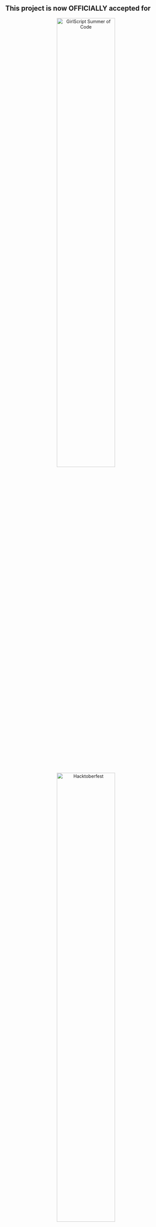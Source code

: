 **This project is now OFFICIALLY accepted for**
---

<div align="center">
  <img src="https://github.com/user-attachments/assets/349f039e-8ecc-42da-863f-00c4fc531d39" alt="GirlScript Summer of Code" style="width:60%; margin-bottom: 20px;" />
  <img src="https://github.com/user-attachments/assets/352ba700-4f8d-45cc-87e4-86fc569a2c78" alt="Hacktoberfest" style="width:60%;" />
</div>

# GDG RCCIIT Website Test 🚀

![image](https://github.com/user-attachments/assets/bba5659e-5d29-464a-ad33-63b7a2e9bd55)
 
**Official Website for GDG on Campus RCCIIT**

Welcome to the official repository of the **GDG on Campus RCCIIT** website! This project is an open-source initiative aimed at building a modern, interactive, and feature-rich platform for our **Google Developer Group (GDG)**. We invite developers, designers, and content creators from all over to contribute and make this project a success!

## 📈 GitHub Repository Stats
| 🌟 **Stars** | 🍴 **Forks** | 🐛 **Issues** | 🔔 **Open PRs** | 🔕 **Closed PRs** | 🛠️ **Languages** | ✅ **Contributors** |
|--------------|--------------|---------------|-----------------|------------------|------------------|------------------|
| ![GitHub stars](https://img.shields.io/github/stars/GDSC-RCCIIT/gdg-website) | ![forks](https://img.shields.io/github/forks/GDSC-RCCIIT/gdg-website) | ![issues](https://img.shields.io/github/issues/GDSC-RCCIIT/gdg-website?color=32CD32) | ![pull requests](https://img.shields.io/github/issues-pr/GDSC-RCCIIT/gdg-website?color=FFFF8F) | ![Closed PRs](https://img.shields.io/github/issues-pr-closed/GDSC-RCCIIT/gdg-website?color=20B2AA) | ![Languages](https://img.shields.io/github/languages/count/GDSC-RCCIIT/gdg-website?color=20B2AA) | ![Contributors](https://img.shields.io/github/contributors/GDSC-RCCIIT/gdg-website?color=00FA9A) |

## Project Structure ✨

Check the project structure here [Project Structure](PROJECT_STRUCTURE.md)

## ✨ Tech Stack
- **Frontend**: Next.js, Tailwind CSS

- **Backend**: Supabase
- **Cloud Storage**: Cloudinary (for media assets)
- **Deployment**: Vercel (TBD)

## 🌟 Features
- **Responsive Design**: Built using Tailwind CSS to ensure a mobile-first and responsive UI. 🌐

- **Supabase Integration**: Real-time data with a robust backend. 🛠️
- **Cloudinary CDN**: For optimized image storage and fast delivery. 📦
- **Authentication & User Profiles**: (Coming soon!) 🖼️
- **Event Management System**: (Coming soon!) 🗄️
- **Blog & News Section**: To showcase updates, articles, and news from the GDG community. 🗃️
- More to be announced soon

## 🎨 Screenshots
_(Screenshots will be added as the development progresses)_

## 🤝 Contribution Guidelines
We welcome everyone to contribute to the GDG RCCIIT website! Please review our [CONTRIBUTING.md](link-to-your-contributing-guidelines) and [CODE_OF_CONDUCT.md](link-to-your-code-of-conduct) for more details on how to get involved.

Each contributor can only have 3 issues assigned or created at a time. Any additional issues will be considered spam and will be closed.

## 🚀 Getting Started

### Prerequisites
- **Node.js**: Ensure you have Node.js installed.

- **Supabase Key**: Get your Supabase project key and database URL from the Supabase dashboard.
- **Cloudinary Account**: Sign up on Cloudinary and get your API key.

### Local Development
1. **Clone the Repository**:
    ```bash
    git clone https://github.com/GDSC-RCCIIT/gdg-website.git ./
    ```

2. **Install Dependencies**:
    ```bash
    npm install
    ```

3. **Set Up Environment Variables**:
    ```bash
    cp .env.example .env.local
    ```

4. **Run the Development Server**:
    ```bash
    npm run dev
    ```
   Visit [http://localhost:3000](http://localhost:3000) to view the local version of the website.

## 🛠️ Technologies Used
- **Next.js**: For server-side rendering (SSR) and static site generation (SSG).
- **Json-Server**: For the backend and running the project locally.
- **Tailwind CSS**: For responsive, utility-first CSS design.
- **Supabase**: Provides real-time backend services and user authentication.
- **Cloudinary**: Handles cloud-based image storage and media optimization.

## 📂 How to Run the JSON Server

To set up and run a JSON server for testing or development purposes, follow these steps:

### Prerequisites
- **Node.js**: Ensure you have Node.js installed on your machine.

### Installation
1. **Install JSON Server and CORS**:
   Open your terminal and run the following command to install `json-server` and `cors`:
   ```bash
   npm install -g json-server cors
   ```

### Running the JSON Server
1. **Navigate to your project directory**:
   ```bash
   cd path/to/your/project
   ```

2. **Run the JSON Server**:
   Execute the following command to start the JSON server:
   ```bash
   npx json-server data.json --port 5000
   ```

3. **Access the Server**:
   You can now access the JSON server at [http://localhost:5000](http://localhost:5000). This will serve your `data.json` file, and you can interact with it via API endpoints.


## 👀 Our Valuable Contributors 💖✨

<div align="center">
  <a href="https://github.com/GDSC-RCCIIT/gdg-website/graphs/contributors">
    <img src="https://contrib.rocks/image?repo=GDSC-RCCIIT/gdg-website&max=100" />
  </a>
</div>

## 💗 Forkers

[![Forkers repo roster for @GDSC-RCCIIT/gdg-website](https://reporoster.com/forks/GDSC-RCCIIT/gdg-website)](https://github.com/GDSC-RCCIIT/gdg-website/network/members)

## ⭐ Stargazers

<div align='left'>
    [![Stargazers repo roster for @GDSC-RCCIIT/gdg-website](https://reporoster.com/stars/GDSC-RCCIIT/gdg-website)](https://github.com/GDSC-RCCIIT/gdg-website/stargazers)
</div>


## 🌐 Connect with Me

<div align="center">
    <a href="https://www.linkedin.com/in/rishi-paul04/">
        <img src="https://img.shields.io/badge/LinkedIn-0077B5?style=flat-square&logo=linkedin&logoColor=white" alt="LinkedIn" width="100" height="30"/>
    </a>
    <a href="mailto:rishi.404@outlook.com">
        <img src="https://img.shields.io/badge/Outlook-0078D4?style=flat-square&logo=microsoft-outlook&logoColor=white" alt="Outlook" width="100" height="30"/>
    </a>
    <a href="https://discord.com/">
        <img src="https://img.shields.io/badge/Discord-7289DA?style=flat-square&logo=discord&logoColor=white" alt="Discord" width="100" height="30"/>
    </a>
</div>

---
Thank you for visiting! Feel free to reach out through any of the links above.

Let me know if you'd like to add or modify any details!

<div align="center">
    <a href="#top">
        <img src="https://img.shields.io/badge/Back%20to%20Top-000000?style=for-the-badge&logo=github&logoColor=white" alt="Back to Top">
    </a>
</div>

